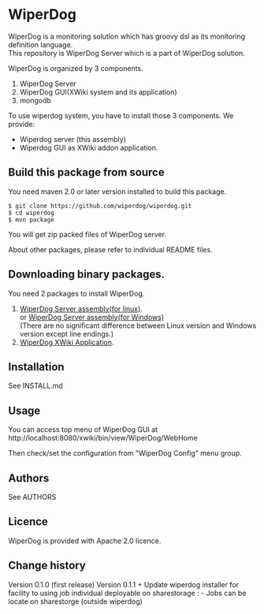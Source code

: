 WiperDog
=================
WiperDog is a monitoring solution which has groovy dsl as its monitoring definition language.  
This repository is WiperDog Server which is a part of WiperDog solution.

WiperDog is organized by 3 components.

1. WiperDog Server
2. WiperDog GUI(XWiki system and its application)
3. mongodb

To use wiperdog system, you have to install those 3 components.
We provide:  
* Wiperdog server (this assembly)  
* Wiperdog GUI as XWiki addon application.

Build this package from source
------------------------------------
You need maven 2.0 or later version installed to  build this package.
  
    $ git clone https://github.com/wiperdog/wiperdog.git
    $ cd wiperdog
    $ mvn package

You will get zip packed files of WiperDog server.

About other packages, please refer to individual README files.

Downloading binary packages.
-------------------------------------
You need 2 packages to install WiperDog.  

1.  [WiperDog Server assembly(for linux)](http://develop.wiperdog.org/jenkins/job/wiperdog-assembly-v0.2.4/lastSuccessfulBuild/artifact/target/wiperdog-0.2.4-unix.jar).  
or  [WiperDog Server assembly(for Windows)](http://develop.wiperdog.org/jenkins/job/wiperdog-assembly-v0.2.4/lastSuccessfulBuild/artifact/target/wiperdog-0.2.4-win.jar)   
(There are no significant difference between Linux version and Windows version except line endings.)
2.  [WiperDog XWiki Application](http://develop.wiperdog.org/jenkins/job/wiperdog-xwiki-app/lastSuccessfulBuild/artifact/target/wiperdog-ui-0.2.3-SNAPSHOT.xar).  

Installation
-------------------------------------

See INSTALL.md

Usage
-------------------------------------
You can access top menu of WiperDog GUI at  
http://localhost:8080/xwiki/bin/view/WiperDog/WebHome

Then check/set the configuration from "WiperDog Config" menu group.

Authors
-------------------------------------
See AUTHORS

Licence
-------------------------------------
WiperDog is provided with Apache 2.0 licence.

Change history
-------------------------------------
Version 0.1.0 (first release)
Version 0.1.1 
	+ Update wiperdog installer for facility to using job individual deployable on sharestorage :
		- Jobs can be locate on sharestorge (outside wiperdog)



